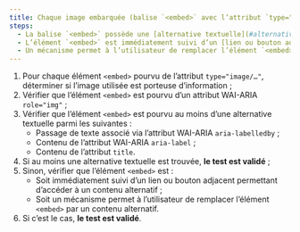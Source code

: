 ```yaml
---
title: Chaque image embarquée (balise `<embed>` avec l’attribut `type="image/…"`) [porteuse d’information](#image-porteuse-d-information), vérifie-t-elle une de ces conditions ?
steps:
  - La balise `<embed>` possède une [alternative textuelle](#alternative-textuelle-image) et un attribut `role="img"` ;
  - L’élément `<embed>` est immédiatement suivi d’un [lien ou bouton adjacent](#lien-ou-bouton-adjacent) permettant d’accéder à un [contenu alternatif](#contenu-alternatif) ;
  - Un mécanisme permet à l’utilisateur de remplacer l’élément `<embed>` par un [contenu alternatif](#contenu-alternatif).
---
```


1. Pour chaque élément `<embed>` pourvu de l’attribut `type="image/…"`, déterminer si l’image utilisée est porteuse d’information ;
2. Vérifier que l’élément `<embed>` est pourvu d’un attribut WAI-ARIA `role="img"` ;
3. Vérifier que l’élément `<embed>` est pourvu au moins d’une alternative textuelle parmi les suivantes :
   - Passage de texte associé via l’attribut WAI-ARIA `aria-labelledby` ;
   - Contenu de l’attribut WAI-ARIA `aria-label` ;
   - Contenu de l’attribut `title`.
4. Si au moins une alternative textuelle est trouvée, **le test est validé** ;
5. Sinon, vérifier que l’élément `<embed>` est :
   - Soit immédiatement suivi d’un lien ou bouton adjacent permettant d’accéder à un contenu alternatif ;
   - Soit un mécanisme permet à l’utilisateur de remplacer l’élément `<embed>` par un contenu alternatif.
6. Si c’est le cas, **le test est validé**.
